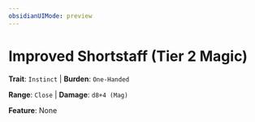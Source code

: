 ```yaml
---
obsidianUIMode: preview
---
```

# Improved Shortstaff (Tier 2 Magic)

**Trait**: `Instinct` | **Burden**: `One-Handed`

**Range**: `Close` | **Damage**: `d8+4 (Mag)`

**Feature**: None
